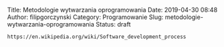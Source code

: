 Title: Metodologie wytwarzania oprogramowania
Date: 2019-04-30 08:48
Author: filipgorczynski
Category: Programowanie
Slug: metodologie-wytwarzania-oprogramowania
Status: draft

`https://en.wikipedia.org/wiki/Software_development_process`

 
